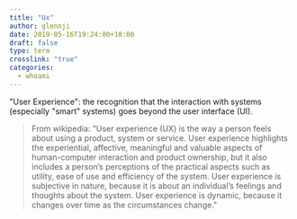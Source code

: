 ```yaml
---
title: "Ux"
author: glennji
date: 2019-05-16T19:24:00+10:00
draft: false
type: term
crosslink: "true"
categories:
  - whoami
---
```

"User Experience": the recognition that the interaction with systems (especially "smart" systems) goes beyond the user interface (UI).

>From wikipedia: "User experience (UX) is the way a person feels about using a product, system or service. User experience highlights the experiential, affective, meaningful and valuable aspects of human-computer interaction and product ownership, but it also includes a person’s perceptions of the practical aspects such as utility, ease of use and efficiency of the system. User experience is subjective in nature, because it is about an individual’s feelings and thoughts about the system. User experience is dynamic, because it changes over time as the circumstances change."
